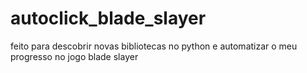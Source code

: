 # autoclick_blade_slayer
feito para descobrir novas bibliotecas no python e automatizar o meu progresso no jogo blade slayer
